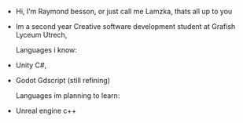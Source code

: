 - Hi, I’m Raymond besson, or just call me Lamzka, thats all up to you

- Im a second year Creative software development student at Grafish Lyceum Utrech,

  Languages i know:
- Unity C#,
- Godot Gdscript (still refining)


  Languages im planning to learn:
- Unreal engine c++
